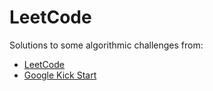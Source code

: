 # LeetCode

Solutions to some algorithmic challenges from:

- [LeetCode](https://leetcode.com/problemset/all/)
- [Google Kick Start](https://codingcompetitions.withgoogle.com/kickstart)